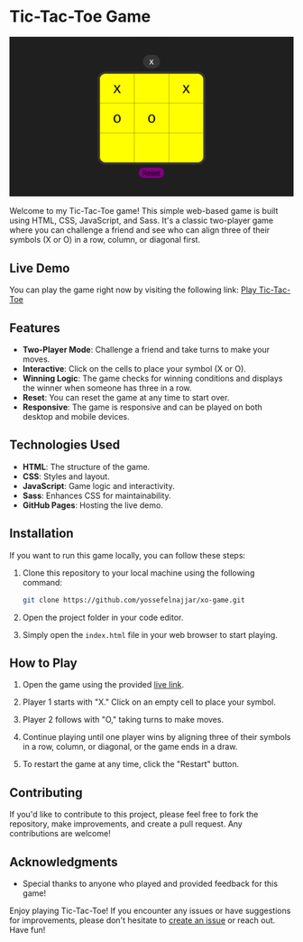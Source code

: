 # Tic-Tac-Toe Game

![Tic-Tac-Toe Preview](images/screenshot.png)

Welcome to my Tic-Tac-Toe game! This simple web-based game is built using HTML, CSS, JavaScript, and Sass. It's a classic two-player game where you can challenge a friend and see who can align three of their symbols (X or O) in a row, column, or diagonal first.

## Live Demo

You can play the game right now by visiting the following link:
[Play Tic-Tac-Toe](https://yossefelnajjar.github.io/xo-game/)

## Features

- **Two-Player Mode**: Challenge a friend and take turns to make your moves.
- **Interactive**: Click on the cells to place your symbol (X or O).
- **Winning Logic**: The game checks for winning conditions and displays the winner when someone has three in a row.
- **Reset**: You can reset the game at any time to start over.
- **Responsive**: The game is responsive and can be played on both desktop and mobile devices.

## Technologies Used

- **HTML**: The structure of the game.
- **CSS**: Styles and layout.
- **JavaScript**: Game logic and interactivity.
- **Sass**: Enhances CSS for maintainability.
- **GitHub Pages**: Hosting the live demo.

## Installation

If you want to run this game locally, you can follow these steps:

1. Clone this repository to your local machine using the following command:

   ```bash
   git clone https://github.com/yossefelnajjar/xo-game.git
   ```

2. Open the project folder in your code editor.

3. Simply open the `index.html` file in your web browser to start playing.

## How to Play

1. Open the game using the provided [live link](https://yossefelnajjar.github.io/xo-game/).

2. Player 1 starts with "X." Click on an empty cell to place your symbol.

3. Player 2 follows with "O," taking turns to make moves.

4. Continue playing until one player wins by aligning three of their symbols in a row, column, or diagonal, or the game ends in a draw.

5. To restart the game at any time, click the "Restart" button.

## Contributing

If you'd like to contribute to this project, please feel free to fork the repository, make improvements, and create a pull request. Any contributions are welcome!

## Acknowledgments

- Special thanks to anyone who played and provided feedback for this game!

Enjoy playing Tic-Tac-Toe! If you encounter any issues or have suggestions for improvements, please don't hesitate to [create an issue](https://github.com/yossefelnajjar/xo-game/issues) or reach out. Have fun!

